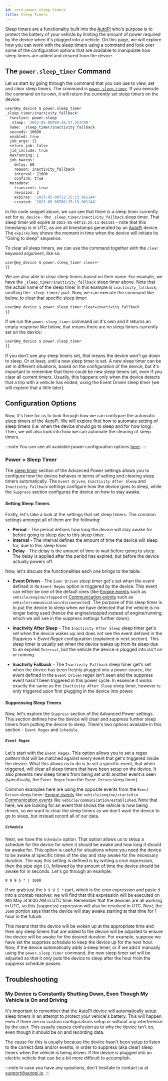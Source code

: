 ```yaml
---
id: core-power-sleep-timers
title: Sleep Timers
---
```


Sleep timers are a functionality built into the [AutoPi](https://www.autopi.io) who's purpose is to protect the battery of your vehicle by
limiting the amount of power required by the device when it's plugged into a vehicle. On this page, we will explore how
you can work with the sleep timers using a command and look over some of the configuration options that are available
to manipulate how sleep timers are added and cleared from the device.

## The `power.sleep_timer` Command

Let us start by going through the command that you can use to view, set and clear sleep timers. The command is
[`power.sleep_timer`](core/commands/power.md#powersleep_timer). If you execute the command on its own, it will return
the currently set sleep timers on the device:

```bash
user@my_device $ power.sleep_timer 
_sleep_timer/inactivity_fallback:
  function: power.sleep
  _stamp: '2023-05-08T09:26:57.353790'
  name: _sleep_timer/inactivity_fallback
  seconds: 10800
  enabled: true
  job_args: []
  return_job: false
  jid_include: true
  maxrunning: 1
  job_kwargs:
    delay: 60
    reason: inactivity_fallback
    interval: 21600
    confirm: true
  metadata:
    transient: true
    revision: 2
    expires: '2023-05-08T12:25:13.961144'
    created: '2023-05-08T09:25:13.961144'
```

In the code snippet above, we can see that there is a sleep timer currently set for `my_device` - the
`_sleep_timer/inactivity_fallback` sleep timer. That sleep timer will expire at `2023-05-08T12:25:13.961144` - note
that this timestamp is in UTC, as are all timestamps generated by an [AutoPi](https://www.autopi.io) device. The `expires` key shows the moment
in time when the device will initiate its "Going to sleep" sequence.

To clear all sleep timers, we can use the command together with the `clear` keyword argument, like so:

```bash
user@my_device $ power.sleep_timer clear=*
{}
```

We are also able to clear sleep timers based on their name. For example, we have the `_sleep_timer/inactivity_fallback`
sleep timer above. Note that the actual name of the sleep timer in this example is `inactivity_fallback`, omitting the
`_sleep_timer/` part. Now, we can execute the command like below, to clear that specific sleep timer:

```bash
user@my_device $ power.sleep_timer clear=inactivity_fallback
{}
```

If we run the `power.sleep_timer` command on it's own and it returns an empty response like below, that means there
are no sleep timers currently set on the device:

```bash
user@my_device $ power.sleep_timer
{}
```

If you don't see any sleep timers set, that means the device won't go down to sleep. Or at least, until a new sleep
timer is set. A new sleep timer can be set in different situations, based on the configuration of the device, but it's
important to remember that there could be new sleep timers set, even if you clear all current timers. Usually, this
happens only when the device detects that a trip with a vehicle has ended, using the Event Driven sleep timer (we will
explore that a little later).

## Configuration Options

Now, it's time for us to look through how we can configure the automatic sleep timers of the [AutoPi](https://www.autopi.io). We will explore
first how to automate setting of sleep timers (i.e. when the device should go to sleep and for how long). Then, we will
also look into how we can automate the clearing of sleep timers.

:::note
You can see all available power configuration options [here](/cloud/device_management/advanced_settings/autopi_tmu_cm4/power.md).
:::


### Power > Sleep Timer

The [sleep timer](/cloud/device_management/advanced_settings/autopi_tmu_cm4/power.md#sleep-timer) section of the Advanced Power settings allows you to
configure how the device behaves in terms of setting and clearing sleep timers automatically. The `Event Driven`,
`Inactivity After Sleep` and `Inactivity Fallback` settings configure how the device goes to sleep, while the `Suppress`
section configures the device on how to stay awake.

#### Setting Sleep Timers

Firstly, let's take a look at the settings that set sleep timers.
The common settings amongst all of them are the following:

- **Period** - The period defines how long the device will stay awake for before going to sleep due to this sleep timer.
- **Interval** - The interval defines the amount of time the device will sleep for, due to this sleep timer.
- **Delay** - The delay is the amount of time to wait before going to sleep. The delay is applied after the period has
  expired, but before the device actually powers off.

Now, let's discuss the functionalities each one brings to the table:

- **Event Driven** - The `Even Driven` sleep timer get's set when the event defined in its `Event Regex` option is
  triggered by the device. This event can either be one of the default ones (like
  [Engine events](/cloud/device_management/events/vehicle.md#engine-events) such as `vehicle/engine/stopped` or
  [Communication events](/cloud/device_management/events/vehicle.md#communication-events) such as `vehicle/communication/disconnected`).
  The purpose of this sleep timer is to put the device to sleep when we have detected that the vehicle is no longer
  being used (hence the engine/stopped instead of engine/running, which we will see in the suppress settings further
  down).

- **Inactivity After Sleep** - The `Inactivity After Sleep` sleep timer get's set when the device wakes up and does not
  see the event defined in the *Suppress > Event Regex* configuration (explained in next section). This sleep timer is
  usually set when the device wakes up from its sleep due to an expired `Interval`, but the vehicle the device is
  plugged into isn't on or running.

- **Inactivity Fallback** - The `Inactivity Fallback` sleep timer get's set when the device has been freshly plugged
  into a power source, the event defined in the `Event Driven` regex isn't seen and the suppress event hasn't been
  triggered in this power cycle. In essence it works exactly the same as the `Inactivity After Sleep` sleep timer,
  however is only triggered upon first plugging in the device into power.

#### Suppressing Sleep Timers

Now, let's explore the `Suppress` section of the Advanced Power settings. This section defines how the device will
clear and suppress further sleep timers from putting the device to sleep. There's two options available in this
section - `Event Regex` and `Schedule`.

##### `Event Regex`

Let's start with the `Event Regex`. This option allows you to set a regex pattern that will be matched against every
event that get's triggered inside the device. What this allows us to do is to set a specific event, that when triggered,
will clear all sleep timers that have been setup on the device. It also prevents new sleep timers from being set until
another event is seen (specifically, the `Event Regex` from the `Event Driven` sleep timer).

Common examples here are using the opposite events from the `Event Driven` sleep timer:
[Engine events](/cloud/device_management/events/vehicle.md#engine-events) like `vehicle/engine/started` or
[Communication events](/cloud/device_management/events/vehicle.md#communication-events) like `vehicle/communication/established`. Note that
here, we are looking for an event that shows the vehicle is now being driven, so we want to clear the sleep timers as
we don't want the device to go to sleep, but instead record all of our data.

##### `Schedule`

Next, we have the `Schedule` option. That option allows us to setup a schedule for the device for when it should be
awake and how long it should be awake for. This option is useful for situations where you need the device to be awake
at specific times of the day and stay awake for the necessary duration. The way this setting is defined is by writing
a cron expression, then the pipe sign (`|`), followed by the amount of time the device should be awake for in seconds.
Let's go through an example:

```
0 9 9 5 * | 3600
```

If we grab just the `0 9 9 5 *` part, which is the cron expression and paste it into a crontab resolver, we will find
that this expression will be executed on 9th May at 9:00 AM in UTC time. Remember that the devices are all working in
UTC, so this (suppress) expression will also be resolved in UTC. Next, the `3600` portion says that the device will
stay awake starting at that time for 1 hour in the future.

This means that the device will be woken up at the appropriate time and then any sleep timers that are added to the
device will be adjusted to ensure the device will be awake for the desired duration. For example, suppose we have set
the suppress schedule to keep the device up for the next hour. Now, if the device automatically adds a sleep timer, or
if we add it manually using the `power.sleep_timer` command, the new sleep timer set will be adjusted so that it only
puts the device to sleep after the hour from the suppress schedule passes.

## Troubleshooting

### My Device is Constantly Shutting Down, Even Though My Vehicle is On and Driving

It's important to remember that the [AutoPi](https://www.autopi.io) device will automatically setup sleep timers in an attempt to protect your
vehicle's battery. This will happen even if there are no custom configurations setup or without any interference by the
user. This usually causes confusion as to why the device isn't on, even though it should be on and recording data.

The cause for this is usually because the device hasn't been setup to listen to the correct data and/or events, in order
to suppress (aka clear) sleep timers when the vehicle is being driven. If the device is plugged into an electric vehicle
that can be a bit more difficult to accomplish.

:::note
In case you have any questions, don't hesitate to contact us at [support@autopi.io](mailto:support@autopi.io).
:::

